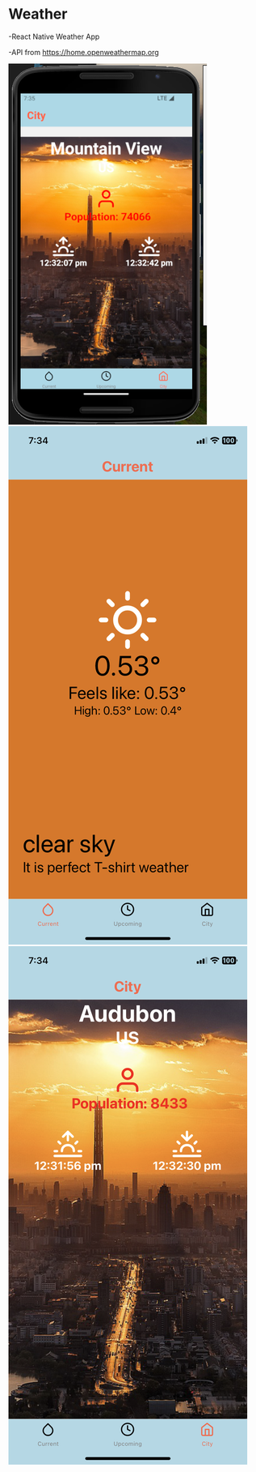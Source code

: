 # Weather

-React Native Weather App

-API from https://home.openweathermap.org

![Sampl of the Weather App](assets/sampleone.png)
![Sampl of the Weather App](assets/dampleTwo.PNG)
![Sampl of the Weather App](assets/SampleThree.PNG)
